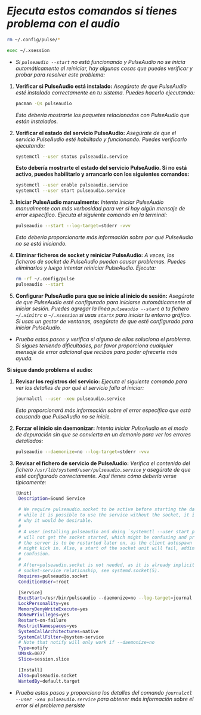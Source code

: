 <!-- Autor: Daniel Benjamin Perez Morales -->
<!-- GitHub: https://github.com/DanielBenjaminPerezMoralesDev13 -->
<!-- Gitlab: https://gitlab.com/DanielBenjaminPerezMoralesDev13 -->
<!-- Correo electrónico: danielperezdev@proton.me -->

# ***Ejecuta estos comandos si tienes problema con el audio***

```bash
rm ~/.config/pulse/*
```

```bash
exec ~/.xsession
```

- *Si `pulseaudio --start` no está funcionando y PulseAudio no se inicia automáticamente al reiniciar, hay algunas cosas que puedes verificar y probar para resolver este problema:*

1. **Verificar si PulseAudio está instalado:** *Asegúrate de que PulseAudio esté instalado correctamente en tu sistema. Puedes hacerlo ejecutando:*

   ```bash
   pacman -Qs pulseaudio
   ```

   *Esto debería mostrarte los paquetes relacionados con PulseAudio que están instalados.*

2. **Verificar el estado del servicio PulseAudio:** *Asegúrate de que el servicio PulseAudio esté habilitado y funcionando. Puedes verificarlo ejecutando:*

   ```bash
   systemctl --user status pulseaudio.service
   ```

   **Esto debería mostrarte el estado del servicio PulseAudio. Si no está activo, puedes habilitarlo y arrancarlo con los siguientes comandos:**

   ```bash
   systemctl --user enable pulseaudio.service
   systemctl --user start pulseaudio.service
   ```

3. **Iniciar PulseAudio manualmente:** *Intenta iniciar PulseAudio manualmente con más verbosidad para ver si hay algún mensaje de error específico. Ejecuta el siguiente comando en la terminal:*

   ```bash
   pulseaudio --start --log-target=stderr -vvv
   ```

   *Esto debería proporcionarte más información sobre por qué PulseAudio no se está iniciando.*

4. **Eliminar ficheros de socket y reiniciar PulseAudio:** *A veces, los ficheros de socket de PulseAudio pueden causar problemas. Puedes eliminarlos y luego intentar reiniciar PulseAudio. Ejecuta:*

   ```bash
   rm -rf ~/.config/pulse
   pulseaudio --start
   ```

5. **Configurar PulseAudio para que se inicie al inicio de sesión:** *Asegúrate de que PulseAudio esté configurado para iniciarse automáticamente al iniciar sesión. Puedes agregar la línea `pulseaudio --start` a tu fichero `~/.xinitrc` o `~/.xsession` si usas `startx` para iniciar tu entorno gráfico. Si usas un gestor de ventanas, asegúrate de que esté configurado para iniciar PulseAudio.*

- *Prueba estos pasos y verifica si alguno de ellos soluciona el problema. Si sigues teniendo dificultades, por favor proporciona cualquier mensaje de error adicional que recibas para poder ofrecerte más ayuda.*

**Si sigue dando problema el audio:**

1. **Revisar los registros del servicio:** *Ejecuta el siguiente comando para ver los detalles de por qué el servicio falla al iniciar:*

   ```bash
   journalctl --user -xeu pulseaudio.service
   ```

   *Esto proporcionará más información sobre el error específico que está causando que PulseAudio no se inicie.*

2. **Forzar el inicio sin daemonizar:** *Intenta iniciar PulseAudio en el modo de depuración sin que se convierta en un demonio para ver los errores detallados:*

   ```bash
   pulseaudio --daemonize=no --log-target=stderr -vvv
   ```

3. **Revisar el fichero de servicio de PulseAudio:** *Verifica el contenido del fichero `/usr/lib/systemd/user/pulseaudio.service` y asegúrate de que esté configurado correctamente. Aquí tienes cómo debería verse típicamente:*

   ```bash
   [Unit]
    Description=Sound Service

    # We require pulseaudio.socket to be active before starting the daemon, because
    # while it is possible to use the service without the socket, it is not clear
    # why it would be desirable.
    #
    # A user installing pulseaudio and doing `systemctl --user start pulseaudio`
    # will not get the socket started, which might be confusing and problematic if
    # the server is to be restarted later on, as the client autospawn feature
    # might kick in. Also, a start of the socket unit will fail, adding to the
    # confusion.
    #
    # After=pulseaudio.socket is not needed, as it is already implicit in the
    # socket-service relationship, see systemd.socket(5).
    Requires=pulseaudio.socket
    ConditionUser=!root

    [Service]
    ExecStart=/usr/bin/pulseaudio --daemonize=no --log-target=journal
    LockPersonality=yes
    MemoryDenyWriteExecute=yes
    NoNewPrivileges=yes
    Restart=on-failure
    RestrictNamespaces=yes
    SystemCallArchitectures=native
    SystemCallFilter=@system-service
    # Note that notify will only work if --daemonize=no
    Type=notify
    UMask=0077
    Slice=session.slice

    [Install]
    Also=pulseaudio.socket
    WantedBy=default.target
   ```

- *Prueba estos pasos y proporciona los detalles del comando `journalctl --user -xeu pulseaudio.service` para obtener más información sobre el error si el problema persiste*
